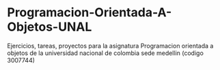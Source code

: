 # Programacion-Orientada-A-Objetos-UNAL
Ejercicios, tareas, proyectos para la asignatura Programacion orientada a objetos de la universidad nacional de colombia sede medellin (codigo 3007744)
